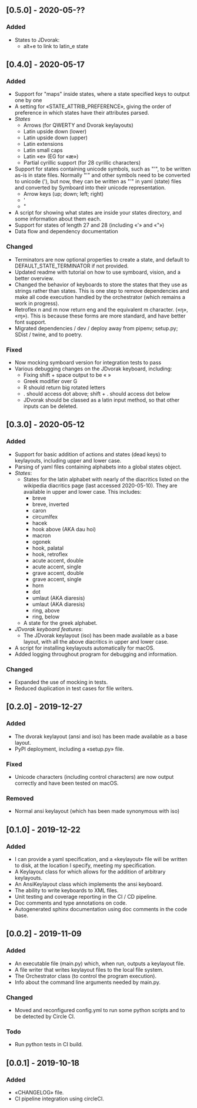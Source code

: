 ## [0.5.0] - 2020-05-??

### Added
- States to JDvorak:
  - alt+e to link to latin\_e state

## [0.4.0] - 2020-05-17

### Added
- Support for "maps" inside states, where a state specified keys to output one
  by one
- A setting for «STATE\_ATTRIB\_PREFERENCE», giving the order of preference in
  which states have their attributes parsed.
- *States*
  - Arrows (for QWERTY and Dvorak keylayouts)
  - Latin upside down (lower)
  - Latin upside down (upper)
  - Latin extensions
  - Latin small caps
  - Latin «e» (EG for «æ»)
  - Partial cyrillic support (for 28 cyrillic characters)
- Support for states containing unicode symbols, such as "'", to be written
  as-is in state files. Normally "'" and other symbols need to be converted to
  unicode (&#x0027;), but now, they can be written as "'" in yaml (state)
  files and converted by Symboard into their unicode representation.
  - Arrow keys (up; down; left; right)
  - '
  - "
- A script for showing what states are inside your states directory, and some
  information about them each.
- Support for states of length 27 and 28 (including «'» and «"»)
- Data flow and dependency documentation

### Changed
- Terminators are now optional properties to create a state, and default to
  DEFAULT\_STATE\_TERMINATOR if not provided.
- Updated readme with tutorial on how to use symboard, vision, and a better
  overview.
- Changed the behavior of keyboards to store the states that they use as strings
  rather than states. This is one step to remove dependencies and make all code
  execution handled by the orchestrator (which remains a work in progress).
- Retroflex n and m now return eng and the equivalent m character. («ŋ», «ɱ»).
  This is because these forms are more standard, and have better font support.
- Migrated dependencies / dev / deploy away from pipenv; setup.py; SDist /
  twine, and to poetry.

### Fixed
- Now mocking symboard version for integration tests to pass
- Various debugging changes on the JDvorak keyboard, including:
  - Fixing shift + space output to be « »
  - Greek modifier over G
  - R should return big rotated letters
  - . should access dot above; shift + . should access dot below
  - JDvorak should be classed as a latin input method, so that other inputs can
  be deleted.

## [0.3.0] - 2020-05-12

### Added
- Support for basic addition of actions and states (dead keys) to keylayouts,
  including upper and lower case.
- Parsing of yaml files containing alphabets into a global states object.
- *States*:
  - States for the latin alphabet with nearly of the diacritics listed on
  the wikipedia diacritics page (last accessed 2020-05-10). They are available
  in upper and lower case. This includes:
    - breve
    - breve, inverted
    - caron
    - circumlfex
    - hacek
    - hook above (AKA dau hoi)
    - macron
    - ogonek
    - hook, palatal 
    - hook, retroflex 
    - acute accent, double
    - acute accent, single
    - grave accent, double
    - grave accent, single
    - horn
    - dot
    - umlaut (AKA diaresis)
    - umlaut (AKA diaresis)
    - ring, above
    - ring, below
  - A state for the greek alphabet.
- *JDvorak keyboard features*:
  - The JDvorak keylayout (iso) has been made available as a base layout, with
  all the above diacritics in upper and lower case.
- A script for installing keylayouts automatically for macOS.
- Added logging throughout program for debugging and information.

### Changed
- Expanded the use of mocking in tests.
- Reduced duplication in test cases for file writers.


## [0.2.0] - 2019-12-27

### Added
- The dvorak keylayout (ansi and iso) has been made available as a base layout.
- PyPI deployment, including a «setup.py» file.

### Fixed
- Unicode characters (including control characters) are now output correctly and
  have been tested on macOS.

### Removed
- Normal ansi keylayout (which has been made synonymous with iso)


## [0.1.0] - 2019-12-22

### Added
- I can provide a yaml specification, and a «keylayout» file will be written to
  disk, at the location I specify, meeting my specification.
- A Keylayout class for which allows for the addition of arbitrary keylayouts.
- An AnsiKeylayout class which implements the ansi keyboard.
- The ability to write keyboards to XML files.
- Unit testing and coverage reporting in the CI / CD pipeline.
- Doc comments and type annotations on code.
- Autogenerated sphinx documentation using doc comments in the code base.


## [0.0.2] - 2019-11-09

### Added
- An executable file (main.py) which, when run, outputs a keylayout file.
- A file writer that writes keylayout files to the local file system.
- The Orchestrator class (to control the program execution).
- Info about the command line arguments needed by main.py.

### Changed
- Moved and reconfigured config.yml to run some python scripts and to be
  detected by Circle CI.

### Todo
-  Run python tests in CI build.


## [0.0.1] - 2019-10-18

### Added
- «CHANGELOG» file.
- CI pipeline integration using circleCI.
